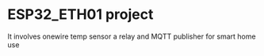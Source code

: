 # ESP32_ETH01 project

It involves onewire temp sensor a relay and MQTT publisher for smart home use
